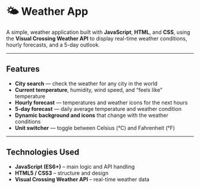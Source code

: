 # 🌤️ Weather App

A simple, weather application built with **JavaScript**, **HTML**, and **CSS**, using the **Visual Crossing Weather API** to display real-time weather conditions, hourly forecasts, and a 5-day outlook.

---

## Features

- **City search** — check the weather for any city in the world  
- **Current temperature**, humidity, wind speed, and “feels like” temperature  
- **Hourly forecast** — temperatures and weather icons for the next hours  
- **5-day forecast** — daily average temperature and weather condition  
- **Dynamic background and icons** that change with the weather conditions  
- **Unit switcher** — toggle between Celsius (°C) and Fahrenheit (°F)  

---

## Technologies Used

- **JavaScript (ES6+)** – main logic and API handling  
- **HTML5 / CSS3** – structure and design  
- **Visual Crossing Weather API** – real-time weather data  



